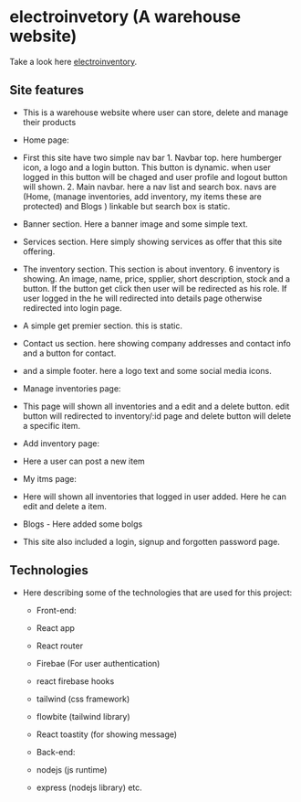 # electroinvetory (A warehouse website)

Take a look here [electroinventory](https://github.com/facebook/create-react-app).

## Site features

- This is a warehouse website where user can store, delete and manage their products
        
- Home page:
- First this site have two simple nav bar 1. Navbar top. here humberger icon, a logo and a login button. This button is dynamic. when user logged in this button will be chaged and user profile and logout button will shown. 2. Main navbar. here a nav list and search box. navs are (Home, (manage inventories, add inventory, my items these are protected) and Blogs ) linkable but search box is static.
        
- Banner section. Here a banner image and some simple text.

- Services section. Here simply showing services as offer that this site offering. 

- The inventory section. This section is about inventory. 6 inventory is showing. An image, name, price, spplier, short description, stock and a button. If the button get click then user will be redirected as his role. If user logged in the he will redirected into details page otherwise redirected into login page.

- A simple get premier section. this is static.

- Contact us section. here showing company addresses and contact info and a button for contact.

- and a simple footer. here a logo text and some social media icons.

- Manage inventories page: 
- This page will shown all inventories and a edit and a delete button. edit button will redirected to inventory/:id page and delete button will delete a specific item.

- Add inventory page: 
- Here a user can post a new item

- My itms page: 
- Here will shown all inventories that logged in user added. Here he can edit and delete a item.

- Blogs 
        - Here added some bolgs

- This site also included a login, signup and forgotten password page.


## Technologies

  - Here describing some of the technologies that are used for this project:

    - Front-end:
    - React app
    - React router
    - Firebae (For user authentication)
    - react firebase hooks
    - tailwind (css framework)
    - flowbite (tailwind library)
    - React toastity (for showing message)

    - Back-end:
    - nodejs (js runtime)
    - express (nodejs library) etc.